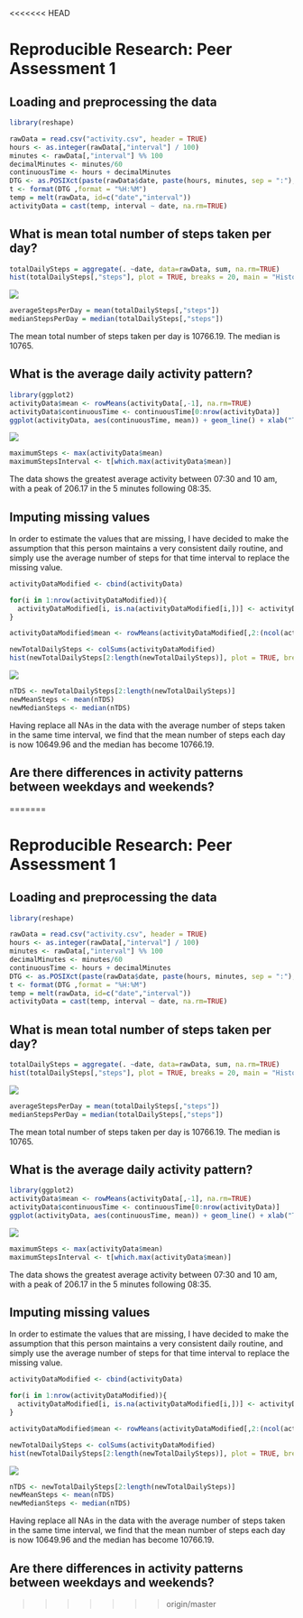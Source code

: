 <<<<<<< HEAD
# Reproducible Research: Peer Assessment 1


## Loading and preprocessing the data


```r
library(reshape)

rawData = read.csv("activity.csv", header = TRUE)
hours <- as.integer(rawData[,"interval"] / 100)
minutes <- rawData[,"interval"] %% 100
decimalMinutes <- minutes/60
continuousTime <- hours + decimalMinutes
DTG <- as.POSIXct(paste(rawData$date, paste(hours, minutes, sep = ":"), sep = ""))
t <- format(DTG ,format = "%H:%M")
temp = melt(rawData, id=c("date","interval"))
activityData = cast(temp, interval ~ date, na.rm=TRUE)
```

## What is mean total number of steps taken per day?


```r
totalDailySteps = aggregate(. ~date, data=rawData, sum, na.rm=TRUE)
hist(totalDailySteps[,"steps"], plot = TRUE, breaks = 20, main = "Histogram of Total Daily Steps", col = "lightblue", xlab = "Total Steps per Day")
```

![](Figs/avsteps-1.png)<!-- -->

```r
averageStepsPerDay = mean(totalDailySteps[,"steps"])
medianStepsPerDay = median(totalDailySteps[,"steps"])
```
The mean total number of steps taken per day is 10766.19. The median is 10765.


## What is the average daily activity pattern?

```r
library(ggplot2)
activityData$mean <- rowMeans(activityData[,-1], na.rm=TRUE)
activityData$continuousTime <- continuousTime[0:nrow(activityData)]
ggplot(activityData, aes(continuousTime, mean)) + geom_line() + xlab("Time Interval (24hr Time)") + ylab("Average Steps") + ggtitle("Daily Activity Pattern")
```

![](Figs/activityPattern-1.png)<!-- -->

```r
maximumSteps <- max(activityData$mean)
maximumStepsInterval <- t[which.max(activityData$mean)]
```
The data shows the greatest average activity between 07:30 and 10 am, with a peak of 206.17 in the 5 minutes following 08:35.

## Imputing missing values
In order to estimate the values that are missing, I have decided to make the assumption that this person maintains a very consistent daily routine, and simply use the average number of steps for that time interval to replace the missing value.

```r
activityDataModified <- cbind(activityData)

for(i in 1:nrow(activityDataModified)){
  activityDataModified[i, is.na(activityDataModified[i,])] <- activityDataModified$mean[i]
}

activityDataModified$mean <- rowMeans(activityDataModified[,2:(ncol(activityDataModified)-2)])

newTotalDailySteps <- colSums(activityDataModified)
hist(newTotalDailySteps[2:length(newTotalDailySteps)], plot = TRUE, breaks = 20, main = "Histogram of Total Daily Steps (Backfilled Data)", col = "lightblue", xlab = "Total Steps per Day")
```

![](Figs/unnamed-chunk-2-1.png)<!-- -->

```r
nTDS <- newTotalDailySteps[2:length(newTotalDailySteps)]
newMeanSteps <- mean(nTDS)
newMedianSteps <- median(nTDS)
```

Having replace all NAs in the data with the average number of steps taken in the same time interval, we find that the mean number of steps each day is now 10649.96 and the median has become 10766.19.

## Are there differences in activity patterns between weekdays and weekends?
=======
# Reproducible Research: Peer Assessment 1


## Loading and preprocessing the data


```r
library(reshape)

rawData = read.csv("activity.csv", header = TRUE)
hours <- as.integer(rawData[,"interval"] / 100)
minutes <- rawData[,"interval"] %% 100
decimalMinutes <- minutes/60
continuousTime <- hours + decimalMinutes
DTG <- as.POSIXct(paste(rawData$date, paste(hours, minutes, sep = ":"), sep = ""))
t <- format(DTG ,format = "%H:%M")
temp = melt(rawData, id=c("date","interval"))
activityData = cast(temp, interval ~ date, na.rm=TRUE)
```

## What is mean total number of steps taken per day?


```r
totalDailySteps = aggregate(. ~date, data=rawData, sum, na.rm=TRUE)
hist(totalDailySteps[,"steps"], plot = TRUE, breaks = 20, main = "Histogram of Total Daily Steps", col = "lightblue", xlab = "Total Steps per Day")
```

![](Figs/avsteps-1.png)<!-- -->

```r
averageStepsPerDay = mean(totalDailySteps[,"steps"])
medianStepsPerDay = median(totalDailySteps[,"steps"])
```
The mean total number of steps taken per day is 10766.19. The median is 10765.


## What is the average daily activity pattern?

```r
library(ggplot2)
activityData$mean <- rowMeans(activityData[,-1], na.rm=TRUE)
activityData$continuousTime <- continuousTime[0:nrow(activityData)]
ggplot(activityData, aes(continuousTime, mean)) + geom_line() + xlab("Time Interval (24hr Time)") + ylab("Average Steps") + ggtitle("Daily Activity Pattern")
```

![](Figs/activityPattern-1.png)<!-- -->

```r
maximumSteps <- max(activityData$mean)
maximumStepsInterval <- t[which.max(activityData$mean)]
```
The data shows the greatest average activity between 07:30 and 10 am, with a peak of 206.17 in the 5 minutes following 08:35.

## Imputing missing values
In order to estimate the values that are missing, I have decided to make the assumption that this person maintains a very consistent daily routine, and simply use the average number of steps for that time interval to replace the missing value.

```r
activityDataModified <- cbind(activityData)

for(i in 1:nrow(activityDataModified)){
  activityDataModified[i, is.na(activityDataModified[i,])] <- activityDataModified$mean[i]
}

activityDataModified$mean <- rowMeans(activityDataModified[,2:(ncol(activityDataModified)-2)])

newTotalDailySteps <- colSums(activityDataModified)
hist(newTotalDailySteps[2:length(newTotalDailySteps)], plot = TRUE, breaks = 20, main = "Histogram of Total Daily Steps (Backfilled Data)", col = "lightblue", xlab = "Total Steps per Day")
```

![](Figs/unnamed-chunk-2-1.png)<!-- -->

```r
nTDS <- newTotalDailySteps[2:length(newTotalDailySteps)]
newMeanSteps <- mean(nTDS)
newMedianSteps <- median(nTDS)
```

Having replace all NAs in the data with the average number of steps taken in the same time interval, we find that the mean number of steps each day is now 10649.96 and the median has become 10766.19.

## Are there differences in activity patterns between weekdays and weekends?
>>>>>>> origin/master
